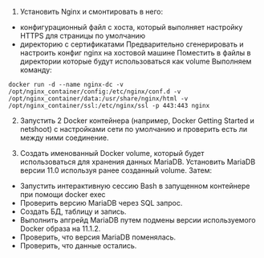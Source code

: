 1. Установить Nginx и смонтировать в него:
- конфигурационный файл с хоста, который выполняет настройку HTTPS для страницы по умолчанию
- директорию с сертификатами
Предварительно сгенерировать и настроить конфиг nginx на хостовой машине
Поместить в файлы в директории которые будут использоваться как volume
Выполняем команду:
```
docker run -d --name nginx-dc -v /opt/nginx_container/config:/etc/nginx/conf.d -v /opt/nginx_container/data:/usr/share/nginx/html -v /opt/nginx_container/ssl:/etc/nginx/ssl -p 443:443 nginx
```

2. Запустить 2 Docker контейнера (например, Docker Getting Started и netshoot) с настройками сети по умолчанию и проверить есть ли между ними соединение.

4. Создать именованный Docker volume, который будет использоваться для хранения данных MariaDB. Установить MariaDB версии 11.0 используя ранее созданный volume. Затем:
- Запустить интерактивную сессию Bash в запущенном контейнере при помощи docker exec
- Проверить версию MariaDB через SQL запрос.
- Создать БД, таблицу и запись.
- Выполнить апгрейд MariaDB путем подмены версии используемого Docker образа на 11.1.2.
- Проверить, что версия MariaDB поменялась.
- Проверить, что данные остались.